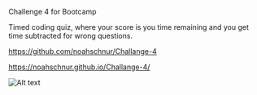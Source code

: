 Challenge 4 for Bootcamp

Timed coding quiz, where your score is you time remaining and you get time subtracted for wrong questions.

https://github.com/noahschnur/Challange-4

https://noahschnur.github.io/Challange-4/

![Alt text](./assets/screenshot/Coding-Quiz/png?raw=true "Screenshot of quiz home")